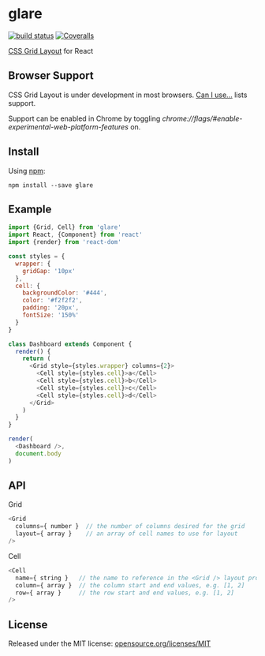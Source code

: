 # glare

[![build status](https://img.shields.io/travis/swirlycheetah/glare/master.svg?style=flat-square)](https://travis-ci.org/swirlycheetah/glare) [![Coveralls](https://img.shields.io/coveralls/swirlycheetah/glare.svg?style=flat-square)](https://coveralls.io/github/swirlycheetah/glare)

[CSS Grid Layout](http://gridbyexample.com/examples/) for React

## Browser Support

CSS Grid Layout is under development in most browsers. [Can I use...](http://caniuse.com/#search=grid) lists support.

Support can be enabled in Chrome by toggling _chrome://flags/#enable-experimental-web-platform-features_ on.

## Install

Using [npm](http://npmjs.com):

```
npm install --save glare
```

## Example

```js
import {Grid, Cell} from 'glare'
import React, {Component} from 'react'
import {render} from 'react-dom'

const styles = {
  wrapper: {
    gridGap: '10px'
  },
  cell: {
    backgroundColor: '#444',
    color: '#f2f2f2',
    padding: '20px',
    fontSize: '150%'
  }
}

class Dashboard extends Component {
  render() {
    return (
      <Grid style={styles.wrapper} columns={2}>
        <Cell style={styles.cell}>a</Cell>
        <Cell style={styles.cell}>b</Cell>
        <Cell style={styles.cell}>c</Cell>
        <Cell style={styles.cell}>d</Cell>
      </Grid>
    )
  }
}

render(
  <Dashboard />,
  document.body
)
```

## API

Grid

```js
<Grid
  columns={ number }  // the number of columns desired for the grid
  layout={ array }    // an array of cell names to use for layout
/>
```

Cell

```js
<Cell
  name={ string }   // the name to reference in the <Grid /> layout prop
  column={ array }  // the column start and end values, e.g. [1, 2]
  row={ array }     // the row start and end values, e.g. [1, 2]
/>
```

## License

Released under the MIT license: [opensource.org/licenses/MIT](http://opensource.org/licenses/MIT)
